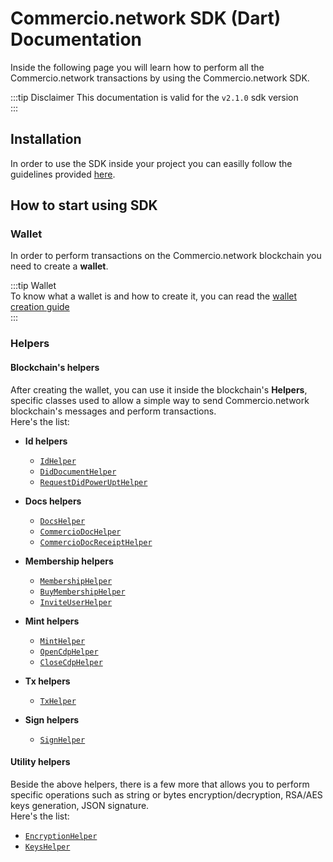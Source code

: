 # Commercio.network SDK (Dart) Documentation

Inside the following page you will learn how to perform all the Commercio.network
transactions  by using the Commercio.network SDK.

:::tip Disclaimer
This documentation is valid for the `v2.1.0` sdk version  
:::

## Installation

In order to use the SDK inside your project you can easilly follow the guidelines
provided [here](https://pub.dev/packages/commerciosdk#-installing-tab-).

## How to start using SDK

### Wallet

In order to perform transactions on the Commercio.network blockchain you need to create a **wallet**.

:::tip Wallet  
To know what a wallet is and how to create it, you can read the
[wallet creation guide](wallet/create-wallet.md)  
:::

### Helpers

#### Blockchain's helpers

After creating the wallet, you can use it inside the blockchain's **Helpers**,
specific classes used to allow a simple way to send Commercio.network blockchain's messages and perform transactions.  
Here's the list:

- **Id helpers**

  - [`IdHelper`](lib/id/id_helper.md)
  - [`DidDocumentHelper`](lib/id/did_document_helper.md)
  - [`RequestDidPowerUptHelper`](lib/id/request_did_power_up_helper.md)

- **Docs helpers**

  - [`DocsHelper`](lib/docs/docs_helper.md)
  - [`CommercioDocHelper`](lib/docs/commercio_doc_helper.md)
  - [`CommercioDocReceiptHelper`](lib/docs/commercio_doc_receipt_helper.md)

- **Membership helpers**

  - [`MembershipHelper`](lib/membership/membership_helper.md)
  - [`BuyMembershipHelper`](lib/membership/buy_membership_helper.md)
  - [`InviteUserHelper`](lib/membership/invite_user_helper.md)

- **Mint helpers**

  - [`MintHelper`](lib/mint/mint_helper.md)
  - [`OpenCdpHelper`](lib/mint/open_cdp_helper.md)
  - [`CloseCdpHelper`](lib/mint/close_cdp_helper.md)

- **Tx helpers**
  
  - [`TxHelper`](lib/tx/tx_helper.md)

- **Sign helpers**

  - [`SignHelper`](lib/crypto/sign_helper.md)

#### Utility helpers

Beside the above helpers, there is a few more that allows you to perform specific operations such as  string or bytes encryption/decryption,
RSA/AES keys generation, JSON signature.  
Here's the list:

- [`EncryptionHelper`](lib/crypto/encryption_helper.md)  
- [`KeysHelper`](lib/crypto/keys_helper.md)
